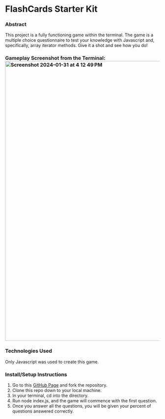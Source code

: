 # FlashCards Starter Kit

### Abstract
This project is a fully functioning game within the terminal. The game is a multiple choice questionnaire to test your knowledge with Javascript and, specifically, array iterator methods. Give it a shot and see how you do!

### Gameplay Screenshot from the Terminal:<img width="912" alt="Screenshot 2024-01-31 at 4 12 49 PM" src="https://github.com/corysanders3/flashcards/assets/41808895/866da7c7-a707-4c09-9d40-58247cd3a3de">

### Technologies Used
Only Javascript was used to create this game.

### Install/Setup Instructions
1. Go to this [GitHub Page](https://github.com/corysanders3/flashcards) and fork the repository.
2. Clone this repo down to your local machine.
3. In your terminal, cd into the directory.
4. Run node index.js, and the game will commence with the first question.
5. Once you answer all the questions, you will be given your percent of questions answered correctly.
